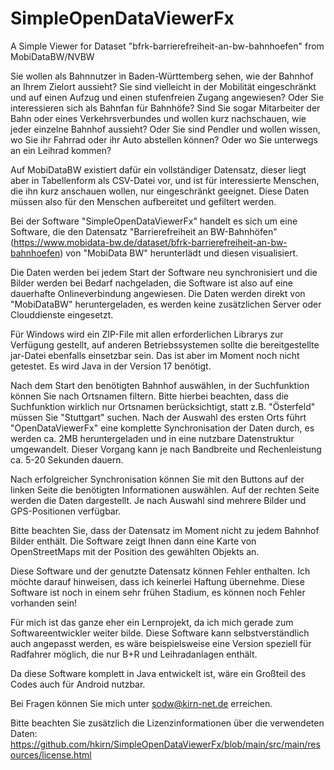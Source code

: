 # SimpleOpenDataViewerFx
A Simple Viewer for Dataset "bfrk-barrierefreiheit-an-bw-bahnhoefen" from MobiDataBW/NVBW

Sie wollen als Bahnnutzer ìn Baden-Württemberg sehen, wie der Bahnhof an Ihrem Zielort aussieht? Sie sind vielleicht in der Mobilität
eingeschränkt und auf einen Aufzug und einen stufenfreien Zugang angewiesen? Oder Sie interessieren sich als Bahnfan für Bahnhöfe? 
Sind Sie sogar Mitarbeiter der Bahn oder eines Verkehrsverbundes und wollen kurz nachschauen, wie jeder einzelne Bahnhof
aussieht? Oder Sie sind Pendler und wollen wissen, wo Sie ihr Fahrrad oder ihr Auto abstellen können? Oder wo Sie
unterwegs an ein Leihrad kommen?

Auf MobiDataBW existiert dafür ein vollständiger Datensatz, dieser liegt aber in Tabellenform als CSV-Datei vor, und ist 
für interessierte Menschen, die ihn kurz anschauen wollen, nur eingeschränkt geeignet. Diese Daten müssen also für den
Menschen aufbereitet und gefiltert werden.

Bei der Software "SimpleOpenDataViewerFx" handelt es sich um eine Software, die den Datensatz "Barrierefreiheit an BW-Bahnhöfen" 
(https://www.mobidata-bw.de/dataset/bfrk-barrierefreiheit-an-bw-bahnhoefen) von "MobiData BW" herunterlädt und diesen visualisiert.

Die Daten werden bei jedem Start der Software neu synchronisiert und die Bilder werden bei Bedarf nachgeladen, die Software ist also 
auf eine dauerhafte Onlineverbindung angewiesen. Die Daten werden direkt von "MobiDataBW" heruntergeladen, es werden keine zusätzlichen
Server oder Clouddienste eingesetzt.

Für Windows wird ein ZIP-File mit allen erforderlichen Librarys zur Verfügung gestellt, auf anderen Betriebssystemen sollte die
bereitgestellte jar-Datei ebenfalls einsetzbar sein. Das ist aber im Moment noch nicht getestet. Es wird Java in der Version 17 benötigt.

Nach dem Start den benötigten Bahnhof auswählen, in der Suchfunktion können Sie nach Ortsnamen filtern. Bitte hierbei beachten, dass
die Suchfunktion wirklich nur Ortsnamen berücksichtigt, statt z.B. "Österfeld" müssen Sie "Stuttgart" suchen.
Nach der Auswahl des ersten Orts führt "OpenDataViewerFx" eine komplette Synchronisation der Daten durch, es werden ca. 2MB heruntergeladen
und in eine nutzbare Datenstruktur umgewandelt. Dieser Vorgang kann je nach Bandbreite und Rechenleistung ca. 5-20 Sekunden dauern.

Nach erfolgreicher Synchronisation können Sie mit den Buttons auf der linken Seite die benötigten Informationen auswählen. Auf der rechten
Seite werden die Daten dargestellt. Je nach Auswahl sind mehrere Bilder und GPS-Positionen verfügbar.

Bitte beachten Sie, dass der Datensatz im Moment nicht zu jedem Bahnhof Bilder enthält. Die Software zeigt Ihnen dann eine Karte von
OpenStreetMaps mit der Position des gewählten Objekts an.

Diese Software und der genutzte Datensatz können Fehler enthalten. Ich möchte darauf hinweisen, dass ich keinerlei Haftung übernehme.
Diese Software ist noch in einem sehr frühen Stadium, es können noch Fehler vorhanden sein!

Für mich ist das ganze eher ein Lernprojekt, da ich mich gerade zum Softwareentwickler weiter bilde. Diese Software kann
selbstverständlich auch angepasst werden, es wäre beispielsweise eine Version speziell für Radfahrer möglich, die nur 
B+R und Leihradanlagen enthält.

Da diese Software komplett in Java entwickelt ist, wäre ein Großteil des Codes auch für Android nutzbar.

Bei Fragen können Sie mich unter sodw@kirn-net.de erreichen.

Bitte beachten Sie zusätzlich die Lizenzinformationen über die verwendeten Daten: 
https://github.com/hkirn/SimpleOpenDataViewerFx/blob/main/src/main/resources/license.html

